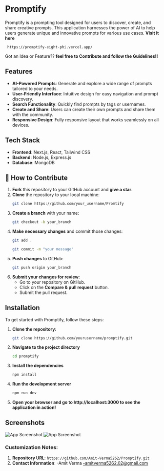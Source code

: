 
# Promptify

Promptify is a prompting tool designed for users to discover, create, and share creative prompts. This application harnesses the power of AI to help users generate unique and innovative prompts for various use cases.
**Visit it here** 

`` https://promptify-eight-phi.vercel.app/``

Got an Idea or Feature??  **feel free to Contribute and follow the Guidelines!!**

## Features

- **AI-Powered Prompts**: Generate and explore a wide range of prompts tailored to your needs.
- **User-Friendly Interface**: Intuitive design for easy navigation and prompt discovery.
- **Search Functionality**: Quickly find prompts by tags or usernames.
- **Create and Share**: Users can create their own prompts and share them with the community.
- **Responsive Design**: Fully responsive layout that works seamlessly on all devices.

## Tech Stack

- **Frontend**: Next.js, React, Tailwind CSS
- **Backend**: Node.js, Express.js
- **Database**: MongoDB

## 🚀 How to Contribute

1. **Fork** this repository to your GitHub account and **give a star**.
2. **Clone** the repository to your local machine:
    ```bash
    git clone https://github.com/your_username/Promtify
    ```
3. **Create a branch** with your name:
    ```bash
    git checkout -b your_branch
    ```
4. **Make necessary changes** and commit those changes:
    ```bash
    git add .
    ```
    ```bash
    git commit -m "your message"
    ```
5. **Push changes** to GitHub:
    ```bash
    git push origin your_branch
    ```
6. **Submit your changes for review**:
    - Go to your repository on GitHub.
    - Click on the **Compare & pull request** button.
    - Submit the pull request.


## Installation

To get started with Promptify, follow these steps:

1. **Clone the repository:**

   ```bash
   git clone https://github.com/yourusername/promptify.git
2. **Navigate to the project directory**
    ```bash 
    cd promptify
3. **Install the dependencies**
    ```bash
    npm install
4. **Run the development server**
    ```bash
    npm run dev
5. **Open your browser and go to http://localhost:3000 to see the application in action!**


## Screenshots

![App Screenshot](https://drive.google.com/uc?export=view&id=1PybEjaSO7I1e_g7B5Tg6Wfz7b_v6ehod)
![App Screenshot](https://drive.google.com/uc?export=view&id=1Y8VB4WtAOPI6hzBsKMcaypdrIHA7-3uN)

### Customization Notes:
1. **Repository URL**: `https://github.com/Amit-Verma5262/Promptify.git`
2. **Contact Information**: 
   -Amit Verma
   -amitverma5262.02@gmail.com


